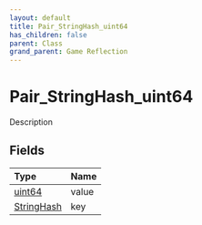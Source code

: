 ```yaml
---
layout: default
title: Pair_StringHash_uint64
has_children: false
parent: Class
grand_parent: Game Reflection
---
```

# Pair_StringHash_uint64
Description 

## Fields

| Type | Name |
|:----------|:--------------|
| [uint64](/riftbreaker-wiki/docs/game-reflection/components/uint64/) | value |
| [StringHash](/riftbreaker-wiki/docs/game-reflection/classes/string_hash/) | key |


